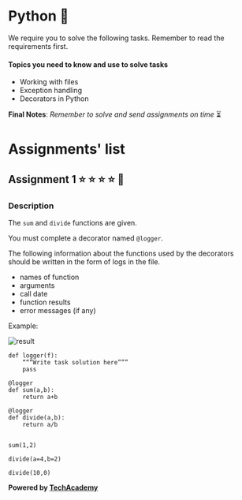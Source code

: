 # Python  :snake:

We require you to solve the following tasks. Remember to read the requirements first.

#### Topics you need to know and use to solve tasks

* Working with files
* Exception handling
* Decorators in Python

**Final Notes**: *Remember to solve and send assignments on time* :hourglass_flowing_sand:

# Assignments' list 

## Assignment 1  :star:  :star:  :star:  :star:  :star2:

### Description

The ```sum``` and ```divide``` functions are given.

You must complete a decorator named ```@logger```.

The following information about the functions used by the decorators should be written in the form of logs in the file.

* names of function
* arguments
* call date
* function results
* error messages (if any)

Example:

![result](https://i.ibb.co/gtxVjnb/screenshot-docs-google-com-2020-09-03-15-37-01.png)

```
def logger(f):
    “““Write task solution here”””
    pass

@logger
def sum(a,b):
    return a+b

@logger
def divide(a,b):
    return a/b


sum(1,2)

divide(a=4,b=2)

divide(10,0)
```

**Powered by [TechAcademy](https://www.tech.edu.az/)**
